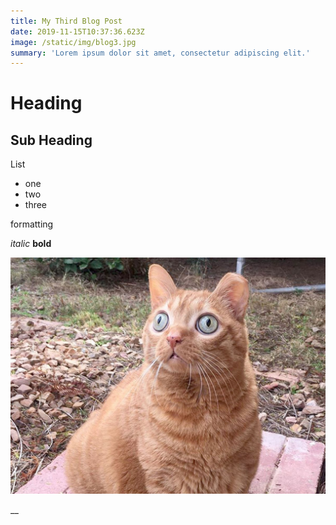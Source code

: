 ```yaml
---
title: My Third Blog Post
date: 2019-11-15T10:37:36.623Z
image: /static/img/blog3.jpg
summary: 'Lorem ipsum dolor sit amet, consectetur adipiscing elit.'
---
```

# Heading

## Sub Heading

List

* one
* two
* three

formatting

_italic_ **bold**

![cat](/static/img/cat.jpg "cat")

__
